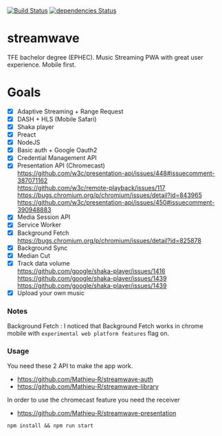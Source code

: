 [![Build Status](https://travis-ci.org/Mathieu-R/streamwave.svg?branch=master)](https://travis-ci.org/Mathieu-R/streamwave)
[![dependencies Status](https://david-dm.org/Mathieu-R/streamwave/status.svg)](https://david-dm.org/Mathieu-R/streamwave)

# streamwave
TFE bachelor degree (EPHEC). Music Streaming PWA with great user experience. Mobile first.

# Goals
- [X] Adaptive Streaming + Range Request  
- [X] DASH + HLS (Mobile Safari)   
- [X] Shaka player   
- [X] Preact    
- [X] NodeJS    
- [X] Basic auth + Google Oauth2     
- [X] Credential Management API    
- [X] Presentation API (Chromecast)    
    https://github.com/w3c/presentation-api/issues/448#issuecomment-387071162   
    https://github.com/w3c/remote-playback/issues/117    
    https://bugs.chromium.org/p/chromium/issues/detail?id=843965    
    https://github.com/w3c/presentation-api/issues/450#issuecomment-390948883    
- [X] Media Session API    
- [X] Service Worker    
- [X] Background Fetch    
    https://bugs.chromium.org/p/chromium/issues/detail?id=825878     
- [X] Background Sync     
- [X] Median Cut 
- [X] Track data volume    
    https://github.com/google/shaka-player/issues/1416    
    https://github.com/google/shaka-player/issues/1439    
    https://github.com/google/shaka-player/issues/1439     
- [X] Upload your own music

### Notes
Background Fetch : 
I noticed that Background Fetch works in chrome mobile with `experimental web platform features` flag on.

### Usage

You need these 2 API to make the app work.
- https://github.com/Mathieu-R/streamwave-auth
- https://github.com/Mathieu-R/streamwave-library

In order to use the chromecast feature you need the receiver
- https://github.com/Mathieu-R/streamwave-presentation

```
npm install && npm run start
```
